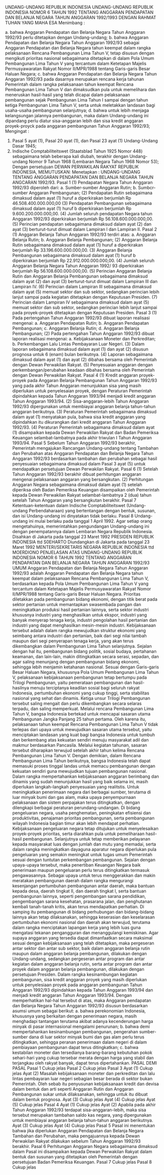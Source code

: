  UNDANG-UNDANG REPUBLIK INDONESIA UNDANG-UNDANG REPUBLIK INDONESIA NOMOR 6 TAHUN 1992 TENTANG ANGGARAN PENDAPATAN DAN BELANJA NEGARA TAHUN ANGGARAN 1992/1993
DENGAN RAHMAT TUHAN YANG MAHA ESA
Menimbang :

a. bahwa Anggaran Pendapatan dan Belanja Negara Tahun Anggaran 1992/93 perlu ditetapkan dengan Undang-undang;
b. bahwa Anggaran Pendapatan dan Belanja Negara Tahun Anggaran 1992/93 sebagai Anggaran Pendapatan dan Belanja Negara tahun keempat dalam rangka pelaksanaan Rencana Pembangunan Lima Tahun V, tetap disusun dengan mengikuti prioritas nasional sebagaimana ditetapkan di dalam Pola Umum Pembangunan Lima Tahun V yang tercantum dalam Ketetapan Majelis Permusyawaratan Rakyat Nomor II/MPR/1988 tentang Garis-garis Besar Haluan Negara;
c. bahwa Anggaran Pendapatan dan Belanja Negara Tahun Anggaran 1992/93 pada dasarnya merupakan rencana kerja tahunan Pemerintah dalam rangka pelaksanaan tahun keempat Rencana Pembangunan Lima Tahun V dan dimaksudkan pula untuk memelihara dan meneruskan hasil-hasil yang telah dicapai dalam pelaksanaan pembangunan sejak Pembangunan Lima Tahun I sampai dengan tahun ketiga Pembangunan Lima Tahun V, serta untuk meletakkan landasan bagi usaha-usaha pembangunan selanjutnya;
d. bahwa untuk lebih menjaga kelangsungan jalannya pembangunan, maka dalam Undang-undang ini dipandang perlu diatur sisa-anggaran lebih dan sisa kredit anggaran proyek-proyck pada anggaran pembangunan Tahun Anggaran 1992/93;
Mengingat :

1. Pasal 5 ayat (1), Pasal 20 ayat (1), dan Pasal 23 ayat (1) Undang-Undang Dasar 1945;
2. Indische Comptabiliteitswet (Staatsblad Tahun 1925 Nomor 448) sebagaimana telah beberapa kali diubah, terakhir dengan Undang-undang Nomor 9 Tahun 1968 (Lembaran Negara Tahun 1968 Nomor 53); Dengan persetujuan DEWAN PERWAKILAN RAKYAT REPUBLIK INDONESIA,
MEMUTUSKAN:
 Menetapkan : UNDANG-UNDANG TENTANG ANGGARAN PENDAPATAN DAN BELANJA NEGARA TAHUN ANGCARAN 1992/93.
Pasal 1
(1) Pendapatan Negara Tahun Anggaran 1992/93 diperoleh dari:
a. Sumber-sumber Anggaran Rutin;
b. Sumbcr-sumber Anggaran Pembangunan;
(2) Pendapatan Rutin sebagaimana dimaksud dalam ayat (1) huruf a diperkirakan berjumlah Rp 46.508.400.000.000,00 (3) Pendapatan Pembangunan sebagaimana dimaksud dalam ayat (1) huruf b diperkirakan berjumlah Rp 9.600.200.000.000,00.
(4) Jumlah seluruh pendapatan Negara tahun Anggaran 1992/93 diperkirakan berjumlah Rp 56.108.600.000.000,00.
(5) Perincian pendapatan sebagaimana dimaksud dalam ayat (2) dan ayat (3) berturut-turut dimuat dalam Lampiran I dan Lampiran II.
Pasal 2
(1) Anggaran Belanja Tahun Anggaran 1992/93 terdiri atas:
a. Anggaran Belanja Rutin;
b. Anggaran Belanja Pembangunan;
(2) Anggaran Belanja Rutin sebagaimana dimaksud dalam ayat (1) huruf a diperkirakan berjumlah Rp 33.196.600.000.000,00.
(3) Anggaran Belanja Pembangunan sebagaimana dimaksud dalam ayat (1) huruf b diperkirakan berjumlah Rp 22.912.000.000.000,00.
(4) Jumlah seluruh Anggaran Belanja Negara Tahun Anggaran 1992/ 93 diperkirakan berjumlah Rp 56.108.600.000.000,00.
(5) Perincian Anggaran Belanja Rutin dan Anggaran Belanja Pembangunan sebagaimana dimaksud dalam ayat (2) dan ayat (3) berturut-turut dimuat dalam Lampiran III dan Lampiran IV.
(6) Perincian dalam Lampiran III sebagaimana dimaksud dalam ayat (5) memuat sektor dan sub sektor, sedangkan perincian lebih lanjut sampai pada kegiatan ditetapkan dengan Keputusan Presiden.
(7) Perincian dalam Lampiran IV sebagaimana dimaksud dalam ayat (5) memuat sektor dan sub sektor, sedangkan perincian lebih lanjut sampai pada proyek-proyek ditetapkan dengan Keputusan Presiden.
Pasal 3
(1) Pada pertengahan Tahun Anggaran 1992/93 dibuat laporan realisasi mengenai:
a. Anggaran Pendapatan Rutin;
b. Anggaran Pendapatan Pembangunan;
c. Anggaran Belanja Rutin;
d. Anggaran Belanja Pembangunan;
(2) Pada pertengahan Tahun Anggaran 1992/93 dibuat laporan realisasi mengenai:
a. Kebijaksanaan Moneter dan Perkreditan;
b. Perkembangan Lalu Lintas Pembayaran Luar Negeri.
(3) Dalam laporan sebagaimana dimaksud dalam ayat (1) dan ayat (2) disusun prognosa untuk 6 (enam) bulan berikutnya.
(4) Laporan sebagaimana dimaksud dalam ayat (1) dan ayat (2) dibahas bersama oleh Pemerintah dengan Dewan Perwakilan Rakyat.
(5) Penyesuaian anggaran dengan perkembangan/perubahan keadaan dibahas bersama oleh Pemerintah dengan Dewan Perwakilan Rakyat.
Pasal 4
(1) Kredit anggaran proyek-proyek pada Anggaran Belanja Pembangunan Tahun Anggaran 1992/93 yang pada akhir Tahun Anggaran menunjukkan sisa yang masih diperlukan untuk penyelesaian proyek, dengan Peraturan Pemerintah dipindahkan kepada Tahun Anggaran 1993/94 menjadi kredit anggaran Tahun Anggaran 1993/94.
(2) Sisa-anggaran-lebih Tahun Anggaran 1992/93 dipergunakan untuk membiayai anggaran belanja tahun-tahun anggaran berikutnya.
(3) Peraturan Pemerintah sebagaimana dimaksud dalam ayat (1) menyatakan pula, bahwa sisa kredit anggaran yang dipindahkan itu dikurangkan dari kredit anggaran Tahun Anggaran 1992/93.
(4) Peraturan Pemerintah sebagaimana dimaksud dalam ayat (1) disampaikan kepada Dewan Perwakilan Rakyat dan Badan Pemeriksa Keuangan selambat-lambatnya pada akhir triwulan I Tahun Anggaran 1993/94.
Pasal 5
Sebelum Tahun Anggaran 1992/93 berakhir, Pemerintah mengajukan Rancangan Undang-undang tentang Tambahan dan Perubahan atas Anggaran Pendapatan dan Belanja Negara Tahun Anggaran 1992/93 berdasarkan tambahan dan perubahan sebagai hasil penyesuaian sebagaimana dimaksud dalam Pasal 3 ayat (5) untuk mendapatkan persetujuan Dewan Perwakilan Rakyat.
Pasal 6
(1) Setelah Tahun Anggaran 1992/93 berakhir dibuat perhitungan anggaran mengenai pelaksanaan anggaran yang bersangkutan.
(2) Perhitungan Anggaran Negara sebagaimana dimaksud dalam ayat (1) setelah diperiksa oleh Badan Pemeriksa Keuangan disampaikan oleh Pemerintah kepada Dewan Perwakilan Rakyat selambat-lambatnya 2 (dua) tahun setelah Tahun Anggaran yang bersangkutan berakhir.
Pasal 7
Ketentuan-ketentuan dalam Indische Comptabiliteitswet (Undang-undang Perbendaharaan) yang bertentangan dengan bentuk, susunan, dan isi Undang-undang ini dinyatakan tidak berlaku.
Pasal 8
Undang-undang ini mulai berlaku pada tanggal 1 April 1992.
Agar setiap orang mengetahuinya, memerintahkan pengundangan Undang-undang ini dengan penempatannya dalam Lembaran Negara Republik Indonesia. Disahkan di Jakarta pada tanggal 23 Maret 1992 PRESIDEN REPUBLIK INDONESIA ttd S0EHARTO Diundangkan di Jakarta pada tanggal 23 Maret 1992 MENTERI/SEKRETARIS NEGARA REPUBLIK INDONESIA ttd MOERDIONO PENJELASAN ATAS UNDANG-UNDANG REPUBLIK INDONESIA NOMOR 6 TAHUN 1992 TENTANG ANGGARAN PENDAPATAN DAN BELANJA NEGARA TAHUN ANGGARAN 1992/93 UMUM Anggaran Pendapatan dan Belanja Negara Tahun Anggaran 1992/93 adalah Anggaran Pendapatan dan Belanja Negara tahun keempat dalam pelaksanaan Rencana Pembangunan Lima Tahun V, berdasarkan kepada Pola Umum Pembangunan Lima Tahun V yang tercantum dalam Ketetapan Majelis Permusyawaratan Rakyat Nomor II/MPR/1988 tentang Garis-garis Besar Haluan Negara. Prioritas diletakkan pada pembangunan bidang ekonomi, dengan titik berat pada sektor pertanian untuk memantapkan swasembada pangan dan meningkatkan produksi hasil pertanian lainnya, serta sektor industri khususnya industri yang menghasilkan untuk ekspor, industri yang banyak menyerap tenaga kerja, industri pengolahan hasil pertanian dan industri yang dapat menghasilkan mesin-mesin industri. Kebijaksanaan tersebut adalah dalam rangka mewujudkan struktur ekonomi yang seimbang antara industri dan pertanian, baik dari segi nilai tambah maupun dari segi penyerapan tenaga kerja, yang akan terus dikembangkan dalam Pembangunan Lima Tahun selanjutnya. Sejalan dengan hal itu, pembangunan bidang politik, sosial budaya, pertahanan keamanan, dan lain-lain, makin ditingkatkan secara serasi, sepadan, dan agar saling menunjang dengan pembangunan bidang ekonomi, sehingga lebih menjamin ketahanan nasional. Sesuai dengan Garis-garis Besar Haluan Negara, khususnya Pola Umum Pembangunan Lima Tahun V, pelaksanaan kebijaksanaan pembangunan tetap bertumpu pada Trilogi Pembangunan, yaitu pemerataan pembangunan dan hasil-hasilnya menuju terciptanya keadilan sosial bagi seluruh rakyat Indonesia, pertumbuhan ekonomi yang cukup tinggi, serta stabilitas nasional yang sehat dan dinamis. Ketiga unsur Trilogi Pembangunan tersebut saling mengait dan perlu dikembangkan secara selaras terpadu, dan saling memperkuat. Melalui rencana Pembangunan Lima Tahun V, bangsa Indonesia bertekad untuk mencapai sasaran utama Pembangunan Jangka Panjang 25 tahun pertama. Oleh karena itu, pelaksanaan tahun keempat Rencana Pembangunan Lima Tahun V tidak terlepas dari upaya untuk mewujudkan sasaran utama tersebut, yaitu menciptakan landasan yang kuat bagi bangsa Indonesia untuk tumbuh dan berkembang atas kekuatan sendiri menuju masyarakat adil dan makmur berdasarkan Pancasila. Melalui kegiatan tahunan, sasaran tersebut diharapkan terwujud setelah akhir tahun kelima Rencana Pembangunan Lima Tahun V. Dengan demikian, dalam Rencana Pembangunan Lima Tahun berikutnya, bangsa Indonesia telah dapat memasuki proses tinggal landas untuk memacu pembangunan dengan kekuatan sendiri guna mewujudkan tujuan pembangunan nasional. Dalam rangka mempertahankan kebijaksanaan anggaran berimbang dan dinamis yang sudah menunjukkan hasil yang baik selama ini, masih diperlukan langkah-langkah penyesuaian yang realitstis. Untuk meningkatkan penerimaan negara dari berbagai sumber, terutama di luar minyak bumi dan gas alam, maka upaya penyempurnaan pelaksanaan dan sistem perpajakan terus ditingkatkan, dengan dilengkapi berbagai peraturan perundang-undangan. Di bidang pengeluaran negara, usaha penghematan, peningkatan efisiensi dan produktivitas, penajaman prioritas pembangunan, serta pembangunan wilayah Indonesia bagian timur akan lebih mendapat perhatian. Kebijaksanaan pengeluaran negara tetap ditujukan untuk menyelesaikan proyek-proyek prioritas, serta diarahkan pula untuk pemeliharaan hasil-hasil pembangunan. Selanjutnya untuk tetap memberikan pelayanan kepada masyarakat luas dengan jumlah dan mutu yang memadai, serta dalam rangka meningkatkan dayaguna aparatur negara diperlukan pula pengeluaran yang semakin meningkat untuk tugas umum Pemerintah sesuai dengan tuntutan perkembangan pembangunan. Sejalan dengan upaya-upaya tersebut, maka penertiban Keuangan Negara baik penerimaan maupun pengeluaran perlu terus ditingkatkan termasuk pengawasannya. Sebagai upaya untuk terus menggerakkan dan makin meratakan pembangunan daerah dalam rangka mengurangi kesenjangan pertumbuhan pembangunan antar daerah, maka bantuan kepada desa, daerah tingkat II, dan daerah tingkat I, serta bantuan pembangunan lainnya, seperti pengembangan sarana pendidikan, pengembangan sarana kesehatan, prasarana jalan, dan penghutanan kembali tanah-tanah kritis, akan terus mendapatkan perhatian. Di samping itu pembangunan di bidang perhubungan dan bidang-bidang lainnya akan tetap dilaksanakan, sehingga keserasian dan keselarasan pertumbuhan ekonomi nasional dan daerah akan terwujud, terutama dalam rangka menciptakan lapangan kerja yang lebih luas guna mengatasi tekanan pengangguran dan menanggulangi kemiskinan. Agar supaya anggaran yang tersedia dapat dimanfaatkan secara maksimal sesuai dengan kebijaksanaan yang telah ditetapkan, maka pergeseran antar sektor dan antar sub sektor, baik dalam anggaran belanja rutin maupun dalam anggaran belanja pembangunan, dilakukan dengan Undang-undang, sedangkan pergeseran antar program dan antar kegiatan dalam anggaran belanja rutin, serta antar program dan antar proyek dalam anggaran belanja pembangunan, dilakukan dengan persetujuan Presiden. Dalam rangka kesinambungan kegiatan pembangunan, sisa kredit anggaran proyek yang masih diperlukan untuk penyelesiaan proyek pada anggaran pembangunan Tahun Anggaran 1992/93 dipindahkan kepada Tahun Anggaran 1993/94 dan menjadi kredit anggaran Tahun Anggaran 1993/94. Dengan memperhatikan hal-hal tersebut di atas, maka Anggaran pendapatan dan Belanja Negara Tahun Anggaran 1992/93 disusun berdasarkan asumsi umum sebagai berikut:
a. bahwa perekonomian Indonesia, khususnya yang berkaitan dengan penerimaan negara, masih menghadapi tantangan terutama akibat adanya kecenderungan harga minyak di pasar internasional mengalami penurunan;
b. bahwa demi mempertahankan kesinambungan pembangunan, pengerahan sumber-sumber dana di luar sektor minyak bumi dan gas alam perlu terus ditingkatkan, sehingga peranan penerimaan dalam negeri di dalam pembiayaan pembangunan dapat terus ditingkatkan;
c. bahwa kestabilan moneter dan tersedianya barang-barang kebutuhan pokok sehari-hari yang cukup tersebar merata dengan harga yang stabil dan terjangkau oleh rakyat banyak, dapat terus dipertahankan. PASAL DEMI PASAL Pasal 1 Cukup jelas Pasal 2 Cukup jelas Pasal 3 Ayat (1) Cukup jelas Ayat (2) Masalah kebijaksanaan moneter dan perkreditan dan lalu lintas pembayaran luar negeri sebagian besar berada di sektor bukan Pemerintah. Oleh sebab itu penyusunan kebijaksanaan kredit dan devisa dalam bentuk dan arti seperti Anggaran Rutin dan Anggaran Pembangunan sukar untuk dilaksanakan, sehingga untuk itu dibuat dalam bentuk prognosa. Ayat (3) Cukup jelas Ayat (4) Cukup jelas Ayat (5) Cukup jelas Pasal 4 Ayat (1) Cukup jelas Ayat (2) Apabila pada akhir Tahun Anggaran 1992/93 terdapat sisa-anggaran-lebih, maka sisa tersebut merupakan tambahan saldo kas negara, yang dipergunakan untuk membiayai anggaran belanja tahun-tahun anggaran berikutnya. Ayat (3) Cukup jelas Ayat (4) Cukup jelas Pasal 5 Pasal ini menentukan bahwa jika diperlukan Anggaran Pendapatan dan Belanja Negara Tambahan dan Perubahan, maka pengajuannya kepada Dewan Perwakilan Rakyat dilakukan sebelum Tahun Anggaran 1992/93 berakhir. Pasal 6 Perhitungan Anggaran Negara sebagaimana dimaksud dalam Pasal ini disampaikan kepada Dewan Perwakilan Rakyat dalam bentuk dan susunan yang ditetapkan oleh Pemerintah dengan persetujuan Badan Pemeriksa Keuangan. Pasal 7 Cukup jelas
Pasal 8
Cukup jelas